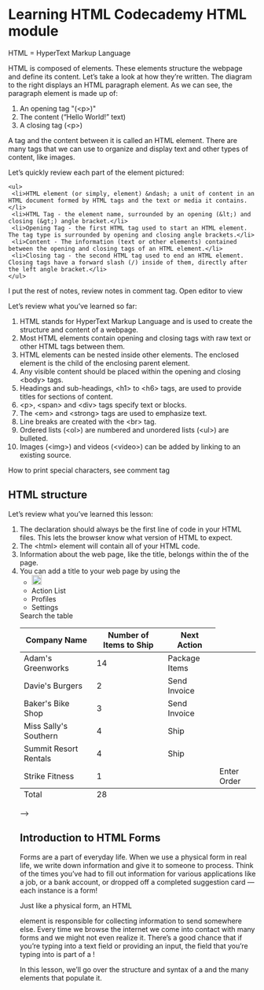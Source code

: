 <h1>Learning HTML Codecademy HTML module</h1>

HTML = HyperText Markup Language


<body>
   <p> 
     HTML is composed of elements. These elements structure the webpage and define its content. Let’s take a look at how they’re written.
     The diagram to the right displays an HTML paragraph element. As we can see, the paragraph element is made up of:

<ol>
  <li>An opening tag &quot;(&lt;p&gt;)&quot;  </li>
  <li>The content (“Hello World!” text) </li>
  <li>A closing tag (&lt;p&gt;) </li>
</ol>

A tag and the content between it is called an HTML element. There are many tags that we can use to organize and display text and other types of content, like images.
</p>

  <p>
   Let’s quickly review each part of the element pictured:

    <ul>
     <li>HTML element (or simply, element) &ndash; a unit of content in an HTML document formed by HTML tags and the text or media it contains.</li>
     <li>HTML Tag - the element name, surrounded by an opening (&lt;) and closing (&gt;) angle bracket.</li>
     <li>Opening Tag - the first HTML tag used to start an HTML element. The tag type is surrounded by opening and closing angle brackets.</li>
     <li>Content - The information (text or other elements) contained between the opening and closing tags of an HTML element.</li>
     <li>Closing tag - the second HTML tag used to end an HTML element. Closing tags have a forward slash (/) inside of them, directly after the left angle bracket.</li>
    </ul>
  </p>

   <p> I put the rest of notes, review notes in comment tag. Open editor to view </p>
   
   <p>Let’s review what you’ve learned so far:
   <ol>
     <li>HTML stands for HyperText Markup Language and is used to create the structure and content of a webpage.</li>
     <li>Most HTML elements contain opening and closing tags with raw text or other HTML tags between them.</li>
     <li>HTML elements can be nested inside other elements. The enclosed element is the child of the enclosing parent element.</li>
     <li>Any visible content should be placed within the opening and closing &lt;body&gt; tags.</li>
     <li>Headings and sub-headings, &lt;h1&gt; to &lt;h6&gt; tags, are used to provide titles for sections of content.</li>
     <li>&lt;p&gt;, &lt;span&gt; and &lt;div&gt; tags specify text or blocks.</li>
     <li>The &lt;em&gt; and &lt;strong&gt; tags are used to emphasize text.</li>
     <li>Line breaks are created with the &lt;br&gt; tag.</li>
     <li>Ordered lists (&lt;ol&gt;) are numbered and unordered lists (&lt;ul&gt;) are bulleted.</li>
     <li>Images (&lt;img&gt;) and videos (&lt;video&gt;) can be added by linking to an existing source.</li>
  </ol>      
  </p>

<p>How to print special characters, see comment tag</p>

<!--
Special characters in HTML, such as '<', '>', '"' and '&' can be printed using the following format:

&name;
where name would be replaced by a character name. The most common would then be

&lt;   =   <    (less than)
&gt;   =   >    (greater than)
&amp;  =   &    (ampersand)
&quot; =   "    (double quote)

So to write <html> you would write in HTML: &lt;html&gt;
-->


<h2>HTML structure</h2> 

<p>Let’s review what you’ve learned this lesson:
  <ol>
     <li>The <!DOCTYPE html> declaration should always be the first line of code in your HTML files. This lets the browser know what version of HTML to expect.</li>
     <li>The &lt;html&gt; element will contain all of your HTML code.</li>
     <li>Information about the web page, like the title, belongs within the <head> of the page.</li>
     <li>You can add a title to your web page by using the <title> element, inside of the head.</li>
     <li>A webpage’s title appears in a browser’s tab.</li>
     <li>Anchor tags (&lt;a&gt;) are used to link to internal pages, external pages or content on the same page.</li>
     <li>You can create sections on a webpage and jump to them using <a> tags and adding ids to the elements you wish to jump to.</li>
     <li>Whitespace between HTML elements helps make code easier to read while not changing how elements appear in the browser.</li>
     <li>Indentation also helps make code easier to read. It makes parent-child relationships visible.</li>
     <li>Comments are written in HTML using the following syntax: &lt;!-- comment --&gt;.</li>
     </ol>
  </p>

<h2>Introduction to Tables</h2>
<p> 
There are many websites on the Internet that display information like stock prices, sports scores, invoice data, and more. This data is tabular in nature, meaning that a table is often the best way of presenting the data.
In this part of the course, we’ll learn how to use the HTML <table> element to present information in a two-dimensional table to the users.

Let’s get started!
   
</p>


<div id="table">
<table>
  <tr> <!-- Row 1 -->
    <th></th>
    <th>Saturday</th>
    <th>Sunday</th>
  </tr>
  <tr> <!-- Row 2 -->
    <th>Morning</th>
    <td rowspan="2">Work</td>
    <td rowspan="3">Relax</td>
  </tr>
  <tr> <!-- Row 3 -->
    <th>Afternoon</th>
  </tr>
  <tr> <!-- Row 4 -->
    <th>Evening</th>
    <td>Dinner</td>
  </tr>
</table>
</div>


<p>
   Great job! In this lesson, we learned how to create a table, add data to it, and section the table into smaller parts that make it easier to read.

<ol> Let’s review what we’ve learned so far:
   <li>The &lt;table&gt; element creates a table.</li>
   <li>The &lt;tr&gt; element adds rows to a table.</li>
   <li>To add data to a row, you can use the &lt;td&lg; element.</li>
   <li>Table headings clarify the meaning of data. Headings are added with the &lt;th&gt; element.</li>
   <li>Table data can span columns using the colspan attribute.</li>
   <li>Table data can span rows using the rowspan attribute.</li>
   <li>Tables can be split into three main sections: a head, a body, and a footer.</li>
   <li>A table’s head is created with the &lt;thead&gt; element.</li>
   <li>A table’s body is created with the &lt;tbody&gt; element.</li>
   <li>A table’s footer is created with the &lt;tfoot&gt; element.</li>
   <li>All the CSS properties you learned about in this course can be applied to tables and their data.</li>
</ol>
      
   Congratulations on completing HTML Tables!
</p>

<!--
<!DOCTYPE html>
<html>
  <head>
    <title>Ship To It - Company Packing List</title>
    <link
      href="https://fonts.googleapis.com/css?family=Lato: 100,300,400,700|Luckiest+Guy|Oxygen:300,400"
      rel="stylesheet"
    />
    <link href="style.css" type="text/css" rel="stylesheet" />
  </head>
  <body>
    <ul class="navigation">
      <li>
        <img
          src="https://content.codecademy.com/courses/web-101/unit-9/htmlcss1-img_logo-shiptoit.png"
          height="20px;"
        />
      </li>
      <li class="active">Action List</li>
      <li>Profiles</li>
      <li>Settings</li>
    </ul>

    <div class="search">Search the table</div>

    <table>
      <thead>
        <tr>
          <th scope="col">Company Name</th>
          <th scope="col">Number of Items to Ship</th>
          <th scope="col">Next Action</th>
        </tr>
      </thead>

      <tbody>
        <tr>
          <td>Adam's Greenworks</td>
          <td>14</td>
          <td>Package Items</td>
        </tr>
        <tr>
          <td>Davie's Burgers</td>
          <td>2</td>
          <td>Send Invoice</td>
        </tr>
        <tr>
          <td>Baker's Bike Shop</td>
          <td>3</td>
          <td>Send Invoice</td>
        </tr>
        <tr>
          <td>Miss Sally's Southern</td>
          <td>4</td>
          <td>Ship</td>
        </tr>
        <tr>
          <td>Summit Resort Rentals</td>
          <td>4</td>
          <td>Ship</td>
        </tr>
        <tr>
          <td>Strike Fitness</td>
          <td colspan="2">1</td>
          <td>Enter Order</td>
        </tr>
      </tbody>
      <tfoot>
        <td>Total</td>
        <td>28</td>
      </tfoot>
    </table>
  </body>
</html>
-->

<h2>Introduction to HTML Forms</h2>

<p>Forms are a part of everyday life. When we use a physical form in real life, we write down information and give it to someone to process. Think of the times you’ve had to fill out information for various applications like a job, or a bank account, or dropped off a completed suggestion card — each instance is a form!

Just like a physical form, an HTML <form> element is responsible for collecting information to send somewhere else. Every time we browse the internet we come into contact with many forms and we might not even realize it. There’s a good chance that if you’re typing into a text field or providing an input, the field that you’re typing into is part of a <form>!

In this lesson, we’ll go over the structure and syntax of a <form> and the many elements that populate it.</p>

 </body>


